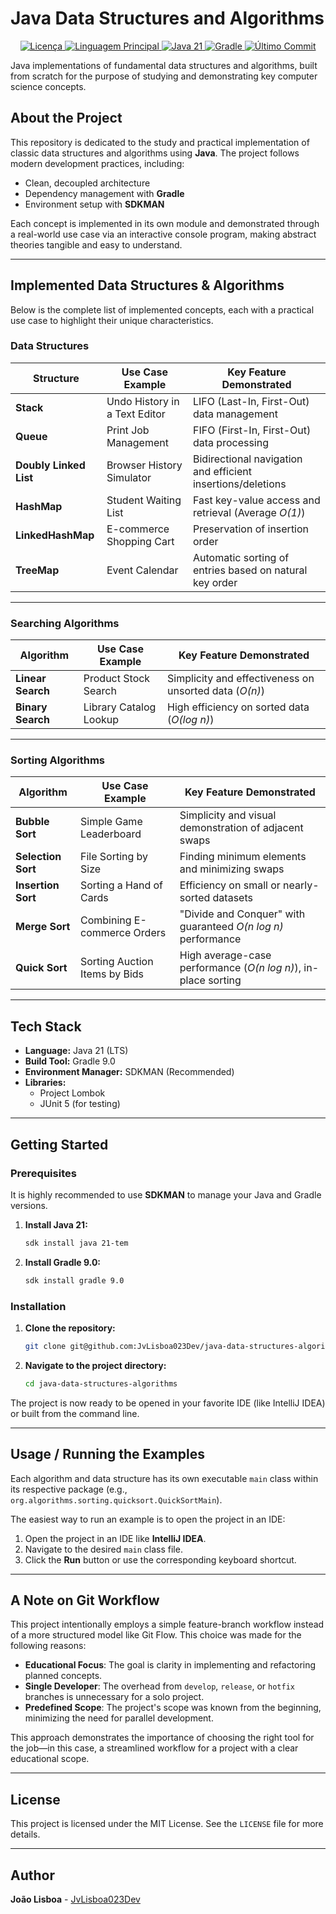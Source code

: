 # Java Data Structures and Algorithms
<p align="center">
  <a href="https://github.com/JvLisboa023Dev/java-data-structures-algorithms/blob/main/LICENSE">
    <img src="https://img.shields.io/github/license/JvLisboa023Dev/java-data-structures-algorithms?style=for-the-badge" alt="Licença">
  </a>
  <a href="#">
    <img src="https://img.shields.io/github/languages/top/JvLisboa023Dev/java-data-structures-algorithms?style=for-the-badge&color=orange" alt="Linguagem Principal">
  </a>
  <a href="#">
    <img src="https://img.shields.io/badge/Java-21 LTS-blue?style=for-the-badge&logo=java" alt="Java 21">
  </a>
  <a href="#">
    <img src="https://img.shields.io/badge/Build-Gradle-green?style=for-the-badge&logo=gradle" alt="Gradle">
  </a>
  <a href="https://github.com/JvLisboa023Dev/java-data-structures-algorithms/commits/main">
    <img src="https://img.shields.io/github/last-commit/JvLisboa023Dev/java-data-structures-algorithms?style=for-the-badge" alt="Último Commit">
  </a>
</p>

Java implementations of fundamental data structures and algorithms, built from scratch for the purpose of studying and demonstrating key computer science concepts.

## About the Project

This repository is dedicated to the study and practical implementation of classic data structures and algorithms using **Java**.
The project follows modern development practices, including:

- Clean, decoupled architecture
- Dependency management with **Gradle**
- Environment setup with **SDKMAN**

Each concept is implemented in its own module and demonstrated through a real-world use case via an interactive console program, making abstract theories tangible and easy to understand.

---

## Implemented Data Structures & Algorithms

Below is the complete list of implemented concepts, each with a practical use case to highlight their unique characteristics.

### Data Structures

| Structure            | Use Case Example          | Key Feature Demonstrated                                    |
| -------------------- | ------------------------- | ----------------------------------------------------------- |
| **Stack** | Undo History in a Text Editor | LIFO (Last-In, First-Out) data management                   |
| **Queue** | Print Job Management      | FIFO (First-In, First-Out) data processing                  |
| **Doubly Linked List** | Browser History Simulator   | Bidirectional navigation and efficient insertions/deletions |
| **HashMap** | Student Waiting List      | Fast key-value access and retrieval (Average <i>O(1)</i>)          |
| **LinkedHashMap** | E-commerce Shopping Cart  | Preservation of insertion order                             |
| **TreeMap** | Event Calendar            | Automatic sorting of entries based on natural key order     |

---

### Searching Algorithms

| Algorithm       | Use Case Example       | Key Feature Demonstrated                             |
| --------------- | ---------------------- | ---------------------------------------------------- |
| **Linear Search** | Product Stock Search   | Simplicity and effectiveness on unsorted data (<i>O(n)</i>) |
| **Binary Search** | Library Catalog Lookup | High efficiency on sorted data (<i>O(log n)</i>)         |

---

### Sorting Algorithms

| Algorithm        | Use Case Example            | Key Feature Demonstrated                                      |
| ---------------- | --------------------------- | ------------------------------------------------------------- |
| **Bubble Sort** | Simple Game Leaderboard     | Simplicity and visual demonstration of adjacent swaps         |
| **Selection Sort** | File Sorting by Size      | Finding minimum elements and minimizing swaps                 |
| **Insertion Sort** | Sorting a Hand of Cards   | Efficiency on small or nearly-sorted datasets                 |
| **Merge Sort** | Combining E-commerce Orders | "Divide and Conquer" with guaranteed <i>O(n log n)</i> performance |
| **Quick Sort** | Sorting Auction Items by Bids | High average-case performance (<i>O(n log n)</i>), in-place sorting |
---

## Tech Stack

-   **Language:** Java 21 (LTS)
-   **Build Tool:** Gradle 9.0
-   **Environment Manager:** SDKMAN (Recommended)
-   **Libraries:**
    -   Project Lombok
    -   JUnit 5 (for testing)

---

## Getting Started

### Prerequisites

It is highly recommended to use **SDKMAN** to manage your Java and Gradle versions.

1.  **Install Java 21:**
    ```bash
    sdk install java 21-tem
    ```

2.  **Install Gradle 9.0:**
    ```bash
    sdk install gradle 9.0
    ```

### Installation

1.  **Clone the repository:**
    ```bash
    git clone git@github.com:JvLisboa023Dev/java-data-structures-algorithms.git
    ```

2.  **Navigate to the project directory:**
    ```bash
    cd java-data-structures-algorithms
    ```

The project is now ready to be opened in your favorite IDE (like IntelliJ IDEA) or built from the command line.

---

## Usage / Running the Examples

Each algorithm and data structure has its own executable `main` class within its respective package (e.g., `org.algorithms.sorting.quicksort.QuickSortMain`).

The easiest way to run an example is to open the project in an IDE:

1.  Open the project in an IDE like **IntelliJ IDEA**.
2.  Navigate to the desired `main` class file.
3.  Click the **Run** button or use the corresponding keyboard shortcut.

---

## A Note on Git Workflow

This project intentionally employs a simple feature-branch workflow instead of a more structured model like Git Flow. This choice was made for the following reasons:

-   **Educational Focus**: The goal is clarity in implementing and refactoring planned concepts.
-   **Single Developer**: The overhead from `develop`, `release`, or `hotfix` branches is unnecessary for a solo project.
-   **Predefined Scope**: The project's scope was known from the beginning, minimizing the need for parallel development.

This approach demonstrates the importance of choosing the right tool for the job—in this case, a streamlined workflow for a project with a clear educational scope.

---

## License

This project is licensed under the MIT License. See the `LICENSE` file for more details.

---

## Author

**João Lisboa** - [JvLisboa023Dev](https://github.com/JvLisboa023Dev)